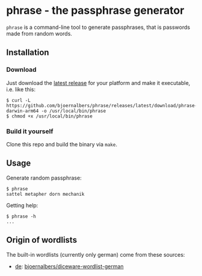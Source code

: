 # phrase - the passphrase generator

`phrase` is a command-line tool to generate passphrases, that is
passwords made from random words.

## Installation

### Download

Just download the
[latest release](https://github.com/bjoernalbers/phrase/releases/latest)
for your platform and make it executable, i.e. like this:

    $ curl -L https://github.com/bjoernalbers/phrase/releases/latest/download/phrase-darwin-arm64 -o /usr/local/bin/phrase
    $ chmod +x /usr/local/bin/phrase

### Build it yourself

Clone this repo and build the binary via `make`.

## Usage

Generate random passphrase:

    $ phrase
    sattel metapher dorn mechanik

Getting help:

    $ phrase -h
    ...

## Origin of wordlists

The built-in wordlists (currently only german) come from these sources:

- [de](passphrase/de.txt): [bjoernalbers/diceware-wordlist-german](https://github.com/bjoernalbers/diceware-wordlist-german)
